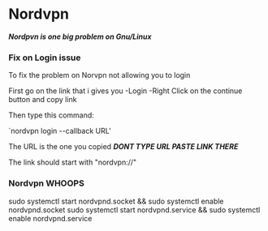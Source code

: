 # Nordvpn


***Nordpvn is one big problem on Gnu/Linux***

### Fix on Login issue

To fix the problem on Norvpn not allowing you to login

First go on the link that i gives you
-Login
-Right Click on the continue button and copy link

Then type this command:

´nordvpn login --callback URL' 
  
  The URL is the one you copied
***DONT TYPE URL PASTE LINK THERE***

The link should start with "nordvpn://"


  ### Nordvpn WHOOPS
  
  sudo systemctl start nordvpnd.socket && sudo systemctl enable nordvpnd.socket
	sudo systemctl start nordvpnd.service && sudo systemctl enable nordvpnd.service
